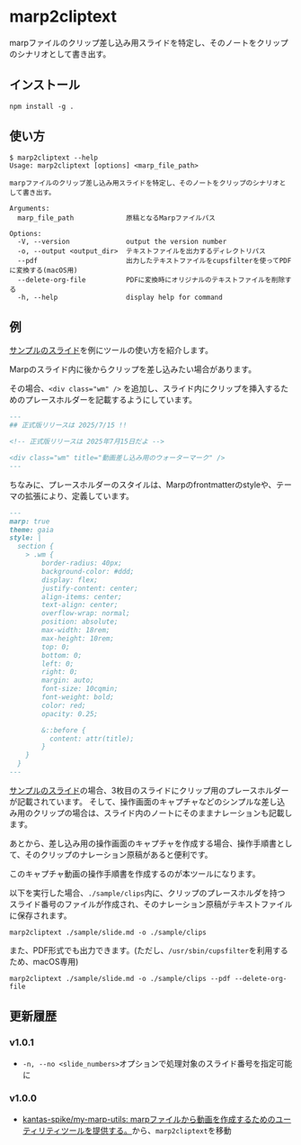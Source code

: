 # marp2cliptext

marpファイルのクリップ差し込み用スライドを特定し、そのノートをクリップのシナリオとして書き出す。

## インストール

```shell
npm install -g .
```

## 使い方

```shell
$ marp2cliptext --help
Usage: marp2cliptext [options] <marp_file_path>

marpファイルのクリップ差し込み用スライドを特定し、そのノートをクリップのシナリオとして書き出す。

Arguments:
  marp_file_path             原稿となるMarpファイルパス

Options:
  -V, --version              output the version number
  -o, --output <output_dir>  テキストファイルを出力するディレクトリパス
  --pdf                      出力したテキストファイルをcupsfilterを使ってPDFに変換する(macOS用)
  --delete-org-file          PDFに変換時にオリジナルのテキストファイルを削除する
  -h, --help                 display help for command
```

## 例

[サンプルのスライド](./sample/slide.md)を例にツールの使い方を紹介します。

Marpのスライド内に後からクリップを差し込みたい場合があります。

その場合、`<div class="wm" />` を追加し、スライド内にクリップを挿入するためのプレースホルダーを記載するようにしています。

```markdown
---
## 正式版リリースは 2025/7/15 !!

<!-- 正式版リリースは 2025年7月15日だよ -->

<div class="wm" title="動画差し込み用のウォーターマーク" />
---
```

ちなみに、プレースホルダーのスタイルは、Marpのfrontmatterのstyleや、テーマの拡張により、定義しています。

```markdown
---
marp: true
theme: gaia
style: |
  section {
    > .wm {
        border-radius: 40px;
        background-color: #ddd;
        display: flex;
        justify-content: center;
        align-items: center;
        text-align: center;
        overflow-wrap: normal;
        position: absolute;
        max-width: 18rem;
        max-height: 10rem;
        top: 0;
        bottom: 0;
        left: 0;
        right: 0;
        margin: auto;
        font-size: 10cqmin;
        font-weight: bold;
        color: red;
        opacity: 0.25;

        &::before {
          content: attr(title);
        }
    }
  }
---
```

[サンプルのスライド](./sample/slide.md)の場合、3枚目のスライドにクリップ用のプレースホルダーが記載されています。
そして、操作画面のキャプチャなどのシンプルな差し込み用のクリップの場合は、スライド内のノートにそのままナレーションも記載します。

あとから、差し込み用の操作画面のキャプチャを作成する場合、操作手順書として、そのクリップのナレーション原稿があると便利です。

このキャプチャ動画の操作手順書を作成するのが本ツールになります。

以下を実行した場合、`./sample/clips`内に、クリップのプレースホルダを持つスライド番号のファイルが作成され、そのナレーション原稿がテキストファイルに保存されます。

```shell
marp2cliptext ./sample/slide.md -o ./sample/clips
```

また、PDF形式でも出力できます。(ただし、`/usr/sbin/cupsfilter`を利用するため、macOS専用)

```shell
marp2cliptext ./sample/slide.md -o ./sample/clips --pdf --delete-org-file
```

## 更新履歴

### v1.0.1

- `-n, --no <slide_numbers>`オプションで処理対象のスライド番号を指定可能に

### v1.0.0

- [kantas-spike/my-marp-utils: marpファイルから動画を作成するためのユーティリティツールを提供する。](https://github.com/kantas-spike/my-marp-utils)から、`marp2cliptext`を移動
